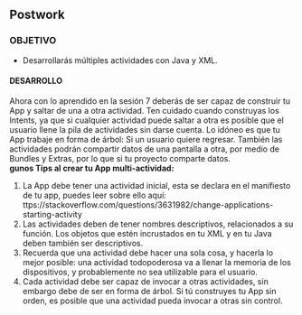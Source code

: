 ## Postwork 

### OBJETIVO 
 - Desarrollarás múltiples actividades con Java y XML. 

#### DESARROLLO
Ahora con lo aprendido en la sesión 7 deberás de ser capaz de construir tu App y saltar de una a otra actividad. Ten cuidado cuando construyas los Intents, ya que si cualquier actividad puede saltar a otra es posible que el usuario llene la pila de actividades sin darse cuenta. Lo idóneo es que tu App trabaje en forma de árbol: Si un usuario quiere regresar. También las actividades podrán compartir datos de una pantalla a otra, por medio de Bundles y Extras, por lo que si tu proyecto comparte datos.  
**gunos Tips al crear tu App multi-actividad:**
1. La App debe tener una actividad inicial, esta se declara en el manifiesto de tu app, puedes leer sobre ello aquí:  ttps://stackoverflow.com/questions/3631982/change-applications-starting-activity 
2. Las actividades deben de tener nombres descriptivos, relacionados a su función. Los objetos que estén incrustados en tu XML y en tu Java deben también ser descriptivos.  
3. Recuerda que una actividad debe hacer una sola cosa, y hacerla lo mejor posible: una actividad todopoderosa va a llenar la memoria de los dispositivos, y probablemente no sea utilizable para el usuario.  
4. Cada actividad debe ser capaz de invocar a otras actividades, sin embargo debe de ser en forma de árbol. Si tú construyes tu App sin orden, es posible que una actividad pueda invocar a otras sin control.


